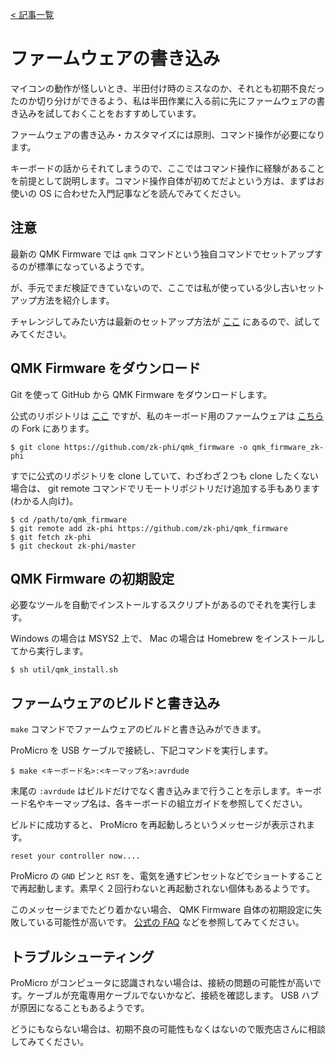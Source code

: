 [< 記事一覧](Readme.markdown)

# ファームウェアの書き込み

マイコンの動作が怪しいとき、半田付け時のミスなのか、それとも初期不良だったのか切り分けができるよう、私は半田作業に入る前に先にファームウェアの書き込みを試しておくことをおすすめしています。

ファームウェアの書き込み・カスタマイズには原則、コマンド操作が必要になります。

キーボードの話からそれてしまうので、ここではコマンド操作に経験があることを前提として説明します。コマンド操作自体が初めてだよという方は、まずはお使いの OS に合わせた入門記事などを読んでみてください。

## 注意

最新の QMK Firmware では `qmk` コマンドという独自コマンドでセットアップするのが標準になっているようです。

が、手元でまだ検証できていないので、ここでは私が使っている少し古いセットアップ方法を紹介します。

チャレンジしてみたい方は最新のセットアップ方法が [ここ](https://docs.qmk.fm/#/ja/newbs_getting_started) にあるので、試してみてください。

## QMK Firmware をダウンロード

Git を使って GitHub から QMK Firmware をダウンロードします。

公式のリポジトリは [ここ](https://github.com/qmk/qmk_firmware/) ですが、私のキーボード用のファームウェアは [こちら](https://github.com/zk-phi/qmk_firmware) の Fork にあります。

```terminal
$ git clone https://github.com/zk-phi/qmk_firmware -o qmk_firmware_zk-phi
```

すでに公式のリポジトリを clone していて、わざわざ２つも clone したくない場合は、 git remote コマンドでリモートリポジトリだけ追加する手もあります (わかる人向け)。

```terminal
$ cd /path/to/qmk_firmware
$ git remote add zk-phi https://github.com/zk-phi/qmk_firmware
$ git fetch zk-phi
$ git checkout zk-phi/master
```

## QMK Firmware の初期設定

必要なツールを自動でインストールするスクリプトがあるのでそれを実行します。

Windows の場合は MSYS2 上で、 Mac の場合は Homebrew をインストールしてから実行します。

```terminal
$ sh util/qmk_install.sh
```

## ファームウェアのビルドと書き込み

`make` コマンドでファームウェアのビルドと書き込みができます。

ProMicro を USB ケーブルで接続し、下記コマンドを実行します。

```terminal
$ make <キーボード名>:<キーマップ名>:avrdude
```

末尾の `:avrdude` はビルドだけでなく書き込みまで行うことを示します。キーボード名やキーマップ名は、各キーボードの組立ガイドを参照してください。

ビルドに成功すると、 ProMicro を再起動しろというメッセージが表示されます。

```terminal
reset your controller now....
```

ProMicro の `GND` ピンと `RST` を、電気を通すピンセットなどでショートすることで再起動します。素早く２回行わないと再起動されない個体もあるようです。

このメッセージまでたどり着かない場合、 QMK Firmware 自体の初期設定に失敗している可能性が高いです。 [公式の FAQ](https://docs.qmk.fm/#/ja/faq_build) などを参照してみてください。

## トラブルシューティング

ProMicro がコンピュータに認識されない場合は、接続の問題の可能性が高いです。ケーブルが充電専用ケーブルでないかなど、接続を確認します。 USB ハブが原因になることもあるようです。

どうにもならない場合は、初期不良の可能性もなくはないので販売店さんに相談してみてください。
